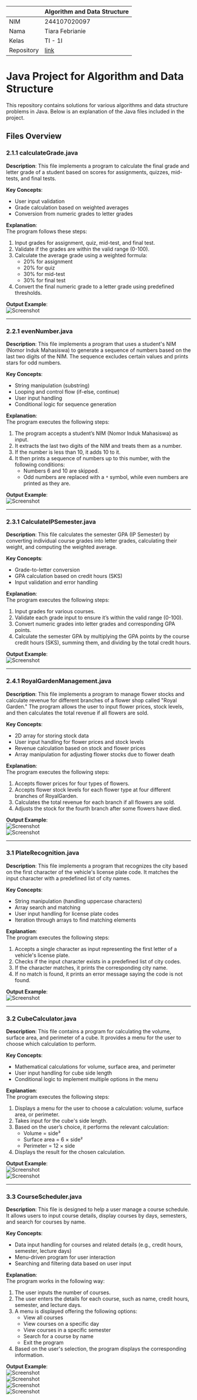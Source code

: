 |  | Algorithm and Data Structure |
|--|--|
| NIM | 244107020097 |
| Nama | Tiara Febrianie |
| Kelas | TI - 1I |
| Repository | [link](https://github.com/tiara082/PraktikumALSD.git) |

# Java Project for Algorithm and Data Structure

This repository contains solutions for various algorithms and data structure problems in Java. Below is an explanation of the Java files included in the project.

## Files Overview

### 2.1.1 **calculateGrade.java**
   **Description**: This file implements a program to calculate the final grade and letter grade of a student based on scores for assignments, quizzes, mid-tests, and final tests.

   **Key Concepts**:
   - User input validation
   - Grade calculation based on weighted averages
   - Conversion from numeric grades to letter grades

   **Explanation**:  
   The program follows these steps:
   1. Input grades for assignment, quiz, mid-test, and final test.
   2. Validate if the grades are within the valid range (0-100).
   3. Calculate the average grade using a weighted formula:
      - 20% for assignment
      - 20% for quiz
      - 30% for mid-test
      - 30% for final test
   4. Convert the final numeric grade to a letter grade using predefined thresholds.
   
   **Output Example**:  
     ![Screenshot](./lib/img/1.png)


   
---

### 2.2.1 **evenNumber.java**
   **Description**: This file implements a program that uses a student's NIM (Nomor Induk Mahasiswa) to generate a sequence of numbers based on the last two digits of the NIM. The sequence excludes certain values and prints stars for odd numbers.

   **Key Concepts**:
   - String manipulation (substring)
   - Looping and control flow (if-else, continue)
   - User input handling
   - Conditional logic for sequence generation

   **Explanation**:  
   The program executes the following steps:
   1. The program accepts a student’s NIM (Nomor Induk Mahasiswa) as input.
   2. It extracts the last two digits of the NIM and treats them as a number.
   3. If the number is less than 10, it adds 10 to it.
   4. It then prints a sequence of numbers up to this number, with the following conditions:
      - Numbers 6 and 10 are skipped.
      - Odd numbers are replaced with a `*` symbol, while even numbers are printed as they are.

   **Output Example**:  
     ![Screenshot](./lib/img/2.png)

---

### 2.3.1 **CalculateIPSemester.java**
**Description**: This file calculates the semester GPA (IP Semester) by converting individual course grades into letter grades, calculating their weight, and computing the weighted average.

**Key Concepts**:
- Grade-to-letter conversion
- GPA calculation based on credit hours (SKS)
- Input validation and error handling

**Explanation**:  
The program executes the following steps:
1. Input grades for various courses.
2. Validate each grade input to ensure it’s within the valid range (0-100).
3. Convert numeric grades into letter grades and corresponding GPA points.
4. Calculate the semester GPA by multiplying the GPA points by the course credit hours (SKS), summing them, and dividing by the total credit hours.

**Output Example**:  
     ![Screenshot](./lib/img/3.png)  

---

### 2.4.1 **RoyalGardenManagement.java**
   **Description**: This file implements a program to manage flower stocks and calculate revenue for different branches of a flower shop called "Royal Garden." The program allows the user to input flower prices, stock levels, and then calculates the total revenue if all flowers are sold.

   **Key Concepts**:
   - 2D array for storing stock data
   - User input handling for flower prices and stock levels
   - Revenue calculation based on stock and flower prices
   - Array manipulation for adjusting flower stocks due to flower death

   **Explanation**:  
   The program executes the following steps:
   1. Accepts flower prices for four types of flowers.
   2. Accepts flower stock levels for each flower type at four different branches of RoyalGarden.
   3. Calculates the total revenue for each branch if all flowers are sold.
   4. Adjusts the stock for the fourth branch after some flowers have died.
   
   **Output Example**:  
     ![Screenshot](./lib/img/4.1.png)  
     ![Screenshot](./lib/img/4.2.png)

---


### 3.1 **PlateRecognition.java**
   **Description**: This file implements a program that recognizes the city based on the first character of the vehicle's license plate code. It matches the input character with a predefined list of city names.

   **Key Concepts**:
   - String manipulation (handling uppercase characters)
   - Array search and matching
   - User input handling for license plate codes
   - Iteration through arrays to find matching elements

   **Explanation**:  
   The program executes the following steps:
   1. Accepts a single character as input representing the first letter of a vehicle's license plate.
   2. Checks if the input character exists in a predefined list of city codes.
   3. If the character matches, it prints the corresponding city name.
   4. If no match is found, it prints an error message saying the code is not found.

   **Output Example**:  
     ![Screenshot](./lib/img/5.png)

   
---

### 3.2 **CubeCalculator.java**
**Description**: This file contains a program for calculating the volume, surface area, and perimeter of a cube. It provides a menu for the user to choose which calculation to perform.

**Key Concepts**:
- Mathematical calculations for volume, surface area, and perimeter
- User input handling for cube side length
- Conditional logic to implement multiple options in the menu

**Explanation**:  
The program executes the following steps:
1. Displays a menu for the user to choose a calculation: volume, surface area, or perimeter.
2. Takes input for the cube's side length.
3. Based on the user’s choice, it performs the relevant calculation:
   - Volume = side³
   - Surface area = 6 × side²
   - Perimeter = 12 × side
4. Displays the result for the chosen calculation.

**Output Example**:  
     ![Screenshot](./lib/img/6.1.png)  
     ![Screenshot](./lib/img/6.2.png)


---

### 3.3 **CourseScheduler.java**
**Description**: This file is designed to help a user manage a course schedule. It allows users to input course details, display courses by days, semesters, and search for courses by name.

**Key Concepts**:
- Data input handling for courses and related details (e.g., credit hours, semester, lecture days)
- Menu-driven program for user interaction
- Searching and filtering data based on user input

**Explanation**:  
The program works in the following way:
1. The user inputs the number of courses.
2. The user enters the details for each course, such as name, credit hours, semester, and lecture days.
3. A menu is displayed offering the following options:
   - View all courses
   - View courses on a specific day
   - View courses in a specific semester
   - Search for a course by name
   - Exit the program
4. Based on the user's selection, the program displays the corresponding information.

**Output Example**:   
     ![Screenshot](./lib/img/7.1.png)  
     ![Screenshot](./lib/img/7.2.png)  
     ![Screenshot](./lib/img/7.3.png)  
     ![Screenshot](./lib/img/7.4.png)  


